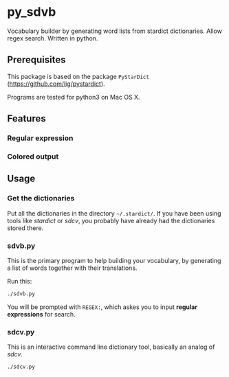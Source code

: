 # py_sdvb

Vocabulary builder by generating word lists from stardict dictionaries.  Allow
regex search.  Written in python.


## Prerequisites

This package is based on the package `PyStarDict` (https://github.com/lig/pystardict).

Programs are tested for python3 on Mac OS X.


## Features

### Regular expression

### Colored output


## Usage

### Get the dictionaries

Put all the dictionaries in the directory `~/.stardict/`.  If you have been
using tools like *stardict* or *sdcv*, you probably have already had the
dictionaries stored there.

### sdvb.py

This is the primary program to help building your vocabulary, by generating a
list of words together with their translations.

Run this:
```bash
./sdvb.py
```
You will be prompted with `REGEX:`, which askes you to input **regular
expressions** for search.


### sdcv.py 

This is an interactive command line dictionary tool, basically an analog of
*sdcv*.

```bash
./sdcv.py
```

